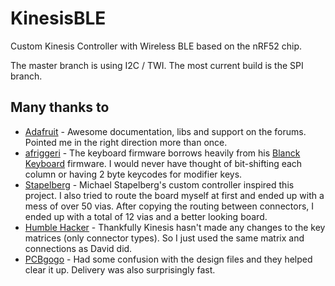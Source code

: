 # KinesisBLE

Custom Kinesis Controller with Wireless BLE based on the nRF52 chip.

The master branch is using I2C / TWI. The most current build is the SPI branch.

## Many thanks to

- [Adafruit](https://www.adafruit.com/product/3406) - Awesome documentation, libs and support on the forums. Pointed me in the right direction more than once.
- [afriggeri](https://github.com/afriggeri/kb) - The keyboard firmware borrows heavily from his [Blanck Keyboard](https://medium.com/@friggeri/the-blanck-keyboard-24afe12e81a) firmware. I would never have thought of bit-shifting each column or having 2 byte keycodes for modifier keys.
- [Stapelberg](https://michael.stapelberg.de/posts/2013-03-21-kinesis_custom_controller/) - Michael Stapelberg's custom controller inspired this project. I also tried to route the board myself at first and ended up with a mess of over 50 vias. After copying the routing between connectors, I ended up with a total of 12 vias and a better looking board.
- [Humble Hacker](http://humblehacker.com/blog/20100720/hacking-the-kinesis-contoured-keyboard/) - Thankfully Kinesis hasn't made any changes to the key matrices (only connector types). So I just used the same matrix and connections as David did.
- [PCBgogo](http://www.pcbgogo.com) - Had some confusion with the design files and they helped clear it up. Delivery was also surprisingly fast.
